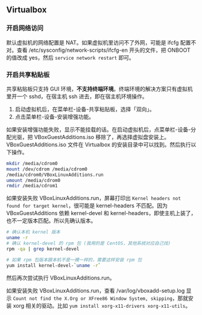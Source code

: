 ## Virtualbox

### 开启网络访问

默认虚拟机的网络配置是 NAT。如果虚拟机里访问不了外网，可能是 ifcfg 配置不对。查看 /etc/sysconfig/network-scripts/ifcfg-en 开头的文件，把 ONBOOT 的值改成 yes，然后 `service network restart` 即可。

### 开启共享粘贴板

共享粘贴板只支持 GUI 环境，**不支持终端环境**。终端环境的解决方案只有虚拟机里开一个 sshd，在宿主机 ssh 进去，即在宿主机环境操作。

1. 启动虚拟机后，在菜单栏-设备-共享粘贴板，选择「双向」。
2. 点击菜单栏-设备-安装增强功能。

如果安装增强功能失败，显示不能挂载的话。在启动虚拟机后，点菜单栏-设备-分配光驱，把 VBoxGuestAdditions.iso 移除了，再选择虚拟盘安装上。
VBoxGuestAdditions.iso 文件在 Virtualbox 的安装目录中可以找到。然后执行以下操作。

```sh
mkdir /media/cdrom0
mount /dev/cdrom /media/cdrom0
/media/cdrom0/VBoxLinuxAdditions.run
umount /media/cdrom0
rmdir /media/cdrom1
```

如果安装失败 VBoxLinuxAdditions.run，屏幕打印出 `Kernel headers not found for target kernel`，很可能是 kernel-headers 不匹配。因为 VBoxGuestAdditions 依赖 kernel-devel 和 kernel-headers，即使主机上装了，也不一定版本匹配。所以先确认版本。

```sh
# 确认本机 kernel 版本
uname -r
# 确认 kernel-devel 的 rpm 包 (我用的是 CentOS，其他系统对应自己找)
rpm -qa | grep kernel-devel

# 如果 rpm 包版本跟本机不是一模一样的，需要这样安装 rpm 包
yum install kernel-devel-`uname -r`
```

然后再次尝试执行 VBoxLinuxAdditions.run。

如果安装失败 VBoxLinuxAdditions.run，查看 /var/log/vboxadd-setup.log 显示 `Count not find the X.Org or XFree86 Window System, skipping`，那就安装 xorg 相关的驱动。比如 `yum install xorg-x11-drivers xorg-x11-utils`。
